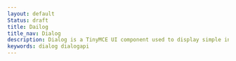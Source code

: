 ```yaml
---
layout: default
Status: draft
title: Dailog
title_nav: Dialog
description: Dialog is a TinyMCE UI component used to display simple information.
keywords: dialog dialogapi
---
```




